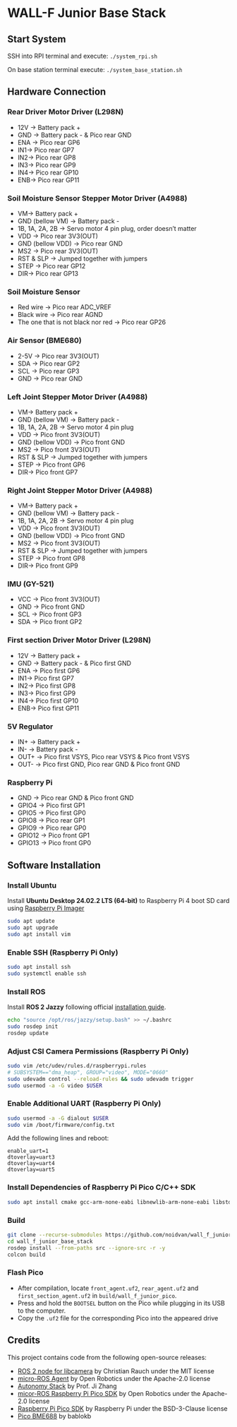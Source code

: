 # WALL-F Junior Base Stack

## Start System
SSH into RPI terminal and execute: `./system_rpi.sh`

On base station terminal execute: `./system_base_station.sh`

## Hardware Connection
### Rear Driver Motor Driver (L298N)
- 12V -> Battery pack + 
- GND -> Battery pack - & Pico rear GND 
- ENA -> Pico rear GP6 
- IN1-> Pico rear GP7 
- IN2-> Pico rear GP8 
- IN3-> Pico rear GP9 
- IN4-> Pico rear GP10 
- ENB-> Pico rear GP11 

### Soil Moisture Sensor Stepper Motor Driver (A4988)
- VM-> Battery pack + 
- GND (bellow VM) -> Battery pack - 
- 1B, 1A, 2A, 2B -> Servo motor 4 pin plug, order doesn’t matter 
- VDD -> Pico rear 3V3(OUT) 
- GND (bellow VDD) -> Pico rear GND 
- MS2 -> Pico rear 3V3(OUT) 
- RST & SLP -> Jumped together with jumpers 
- STEP -> Pico rear GP12 
- DIR-> Pico rear GP13 

### Soil Moisture Sensor
- Red wire -> Pico rear ADC_VREF 
- Black wire -> Pico rear AGND 
- The one that is not black nor red -> Pico rear GP26 

### Air Sensor (BME680)
- 2-5V -> Pico rear 3V3(OUT) 
- SDA -> Pico rear GP2 
- SCL -> Pico rear GP3 
- GND -> Pico rear GND 

### Left Joint Stepper Motor Driver (A4988)
- VM-> Battery pack + 
- GND (bellow VM) -> Battery pack -  
- 1B, 1A, 2A, 2B -> Servo motor 4 pin plug
- VDD -> Pico front 3V3(OUT) 
- GND (bellow VDD) -> Pico front GND 
- MS2 -> Pico front 3V3(OUT) 
- RST & SLP -> Jumped together with jumpers 
- STEP -> Pico front GP6 
- DIR-> Pico front GP7 

### Right Joint Stepper Motor Driver (A4988)
- VM-> Battery pack + 
- GND (bellow VM) -> Battery pack -  
- 1B, 1A, 2A, 2B -> Servo motor 4 pin plug
- VDD -> Pico front 3V3(OUT) 
- GND (bellow VDD) -> Pico front GND 
- MS2 -> Pico front 3V3(OUT) 
- RST & SLP -> Jumped together with jumpers 
- STEP -> Pico front GP8
- DIR-> Pico front GP9

### IMU (GY-521)
- VCC -> Pico front 3V3(OUT) 
- GND -> Pico front GND 
- SCL -> Pico front GP3 
- SDA -> Pico front GP2 

### First section Driver Motor Driver (L298N)
- 12V -> Battery pack + 
- GND -> Battery pack - & Pico first GND 
- ENA -> Pico first GP6 
- IN1-> Pico first GP7 
- IN2-> Pico first GP8 
- IN3-> Pico first GP9 
- IN4-> Pico first GP10 
- ENB-> Pico first GP11 

### 5V Regulator
- IN+ -> Battery pack + 
- IN- -> Battery pack - 
- OUT+ -> Pico first VSYS, Pico rear VSYS & Pico front VSYS 
- OUT- -> Pico first GND, Pico rear GND & Pico front GND 

### Raspberry Pi
- GND -> Pico rear GND & Pico front GND 
- GPIO4 -> Pico first GP1 
- GPIO5 -> Pico first GP0 
- GPIO8 -> Pico rear GP1 
- GPIO9 -> Pico rear GP0 
- GPIO12 -> Pico front GP1 
- GPIO13 -> Pico front GP0  

## Software Installation

### Install Ubuntu

Install **Ubuntu Desktop 24.02.2 LTS (64-bit)** to Raspberry Pi 4 boot SD card using [Raspberry Pi Imager](https://www.raspberrypi.com/software/)

```bash
sudo apt update
sudo apt upgrade
sudo apt install vim
```

### Enable SSH (Raspberry Pi Only)
```bash
sudo apt install ssh
sudo systemctl enable ssh
```

### Install ROS

Install **ROS 2 Jazzy** following official [installation guide](https://docs.ros.org/en/jazzy/Installation/Ubuntu-Install-Debs.html).

```bash
echo "source /opt/ros/jazzy/setup.bash" >> ~/.bashrc
sudo rosdep init
rosdep update
```

### Adjust CSI Camera Permissions (Raspberry Pi Only)
```bash
sudo vim /etc/udev/rules.d/raspberrypi.rules
# SUBSYSTEM=="dma_heap", GROUP="video", MODE="0660"
sudo udevadm control --reload-rules && sudo udevadm trigger
sudo usermod -a -G video $USER
```

### Enable Additional UART (Raspberry Pi Only)
```bash
sudo usermod -a -G dialout $USER
sudo vim /boot/firmware/config.txt
```

Add the following lines and reboot:
```
enable_uart=1
dtoverlay=uart3
dtoverlay=uart4
dtoverlay=uart5
```

### Install Dependencies of Raspberry Pi Pico C/C++ SDK
```bash
sudo apt install cmake gcc-arm-none-eabi libnewlib-arm-none-eabi libstdc++-arm-none-eabi-newlib
```

### Build
```bash
git clone --recurse-submodules https://github.com/noidvan/wall_f_junior_base_stack
cd wall_f_junior_base_stack
rosdep install --from-paths src --ignore-src -r -y
colcon build
```

### Flash Pico
* After compilation, locate `front_agent.uf2`,  `rear_agent.uf2` and `first_section_agent.uf2` in `build/wall_f_junior_pico`.
* Press and hold the `BOOTSEL` button on the Pico while plugging in its USB to the computer.
* Copy the `.uf2` file for the corresponding Pico into the appeared drive

## Credits

This project contains code from the following open-source releases:
* [ROS 2 node for libcamera](https://github.com/christianrauch/camera_ros) by Christian Rauch under the MIT license
* [micro-ROS Agent](https://github.com/micro-ROS/micro-ROS-Agent) by Open Robotics under the Apache-2.0 license
* [Autonomy Stack](https://github.com/jizhang-cmu/autonomy_stack_mecanum_wheel_platform) by Prof. Ji Zhang
* [micor-ROS Raspberry Pi Pico SDK](https://github.com/micro-ROS/micro_ros_raspberrypi_pico_sdk) by Open Robotics under the Apache-2.0 license
* [Raspberry Pi Pico SDK](https://github.com/raspberrypi/pico-sdk) by Raspberry Pi under the BSD-3-Clause license
* [Pico BME688](https://github.com/bablokb/pico-bme688) by bablokb
